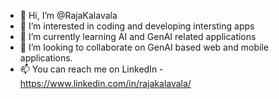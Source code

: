 - 👋 Hi, I’m @RajaKalavala
- 👀 I’m interested in coding and developing intersting apps
- 🌱 I’m currently learning AI and GenAI related applications
- 💞️ I’m looking to collaborate on GenAI based web and mobile applications. 
- 📫 You can reach me on LinkedIn - https://www.linkedin.com/in/rajakalavala/

<!---
RajaKalavala/RajaKalavala is a ✨ special ✨ repository because its `README.md` (this file) appears on your GitHub profile.
You can click the Preview link to take a look at your changes.
--->
